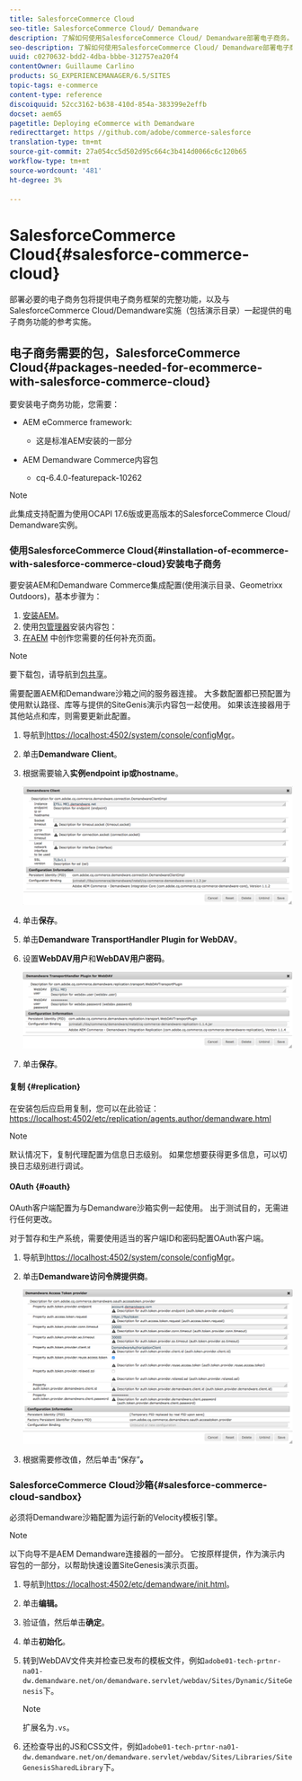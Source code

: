 ```yaml
---
title: SalesforceCommerce Cloud
seo-title: SalesforceCommerce Cloud/ Demandware
description: 了解如何使用SalesforceCommerce Cloud/ Demandware部署电子商务。
seo-description: 了解如何使用SalesforceCommerce Cloud/ Demandware部署电子商务。
uuid: c0270632-bdd2-4dba-bbbe-312757ea20f4
contentOwner: Guillaume Carlino
products: SG_EXPERIENCEMANAGER/6.5/SITES
topic-tags: e-commerce
content-type: reference
discoiquuid: 52cc3162-b638-410d-854a-383399e2effb
docset: aem65
pagetitle: Deploying eCommerce with Demandware
redirecttarget: https //github.com/adobe/commerce-salesforce
translation-type: tm+mt
source-git-commit: 27a054cc5d502d95c664c3b414d0066c6c120b65
workflow-type: tm+mt
source-wordcount: '481'
ht-degree: 3%

---
```



# SalesforceCommerce Cloud{#salesforce-commerce-cloud}

部署必要的电子商务包将提供电子商务框架的完整功能，以及与SalesforceCommerce Cloud/Demandware实施（包括演示目录）一起提供的电子商务功能的参考实施。

## 电子商务需要的包，SalesforceCommerce Cloud{#packages-needed-for-ecommerce-with-salesforce-commerce-cloud}

要安装电子商务功能，您需要：

* AEM eCommerce framework:

   * 这是标准AEM安装的一部分

* AEM Demandware Commerce内容包

   * cq-6.4.0-featurepack-10262

>[!NOTE]
>
>此集成支持配置为使用OCAPI 17.6版或更高版本的SalesforceCommerce Cloud/ Demandware实例。

### 使用SalesforceCommerce Cloud{#installation-of-ecommerce-with-salesforce-commerce-cloud}安装电子商务

要安装AEM和Demandware Commerce集成配置(使用演示目录、Geometrixx Outdoors)，基本步骤为：

1. [安装AEM](/help/sites-deploying/deploy.md)。
1. 使用[包管理器](/help/sites-administering/package-manager.md)安装内容包：
1. [在AEM](/help/sites-authoring/page-authoring.md) 中创作您需要的任何补充页面。

>[!NOTE]
>
>要下载包，请导航到[包共享](/help/sites-administering/package-manager.md#package-share)。

需要配置AEM和Demandware沙箱之间的服务器连接。 大多数配置都已预配置为使用默认路径、库等与提供的SiteGenis演示内容包一起使用。 如果该连接器用于其他站点和库，则需要更新此配置。

1. 导航到[https://localhost:4502/system/console/configMgr](https://localhost:4502/system/console/configMgr)。
1. 单击&#x200B;**Demandware Client**。
1. 根据需要输入&#x200B;**实例endpoint ip或hostname**。

   ![chlimage_1-5](assets/chlimage_1-5.png)

1. 单击&#x200B;**保存**。
1. 单击&#x200B;**Demandware TransportHandler Plugin for WebDAV**。
1. 设置&#x200B;**WebDAV用户**&#x200B;和&#x200B;**WebDAV用户密码**。

   ![chlimage_1-6](assets/chlimage_1-6.png)

1. 单击&#x200B;**保存**。

#### 复制 {#replication}

在安装包后应启用复制，您可以在此验证：[https://localhost:4502/etc/replication/agents.author/demandware.html](https://localhost:4502/etc/replication/agents.author/demandware.html)

>[!NOTE]
>
>默认情况下，复制代理配置为信息日志级别。 如果您想要获得更多信息，可以切换日志级别进行调试。

#### OAuth {#oauth}

OAuth客户端配置为与Demandware沙箱实例一起使用。 出于测试目的，无需进行任何更改。

对于暂存和生产系统，需要使用适当的客户端ID和密码配置OAuth客户端。

1. 导航到[https://localhost:4502/system/console/configMgr](https://localhost:4502/system/console/configMgr)。
1. 单击&#x200B;**Demandware访问令牌提供商**。

   ![chlimage_1-7](assets/chlimage_1-7.png)

1. 根据需要修改值，然后单击“保存”**。**

### SalesforceCommerce Cloud沙箱{#salesforce-commerce-cloud-sandbox}

必须将Demandware沙箱配置为运行新的Velocity模板引擎。

>[!NOTE]
>
>以下向导不是AEM Demandware连接器的一部分。 它按原样提供，作为演示内容包的一部分，以帮助快速设置SiteGenesis演示页面。

1. 导航到[https://localhost:4502/etc/demandware/init.html](https://localhost:4502/etc/demandware/init.html)。
1. 单击&#x200B;**编辑。**
1. 验证值，然后单击&#x200B;**确定**。
1. 单击&#x200B;**初始化**。
1. 转到WebDAV文件夹并检查已发布的模板文件，例如`adobe01-tech-prtnr-na01-dw.demandware.net/on/demandware.servlet/webdav/Sites/Dynamic/SiteGenesis`下。

   >[!NOTE]
   >
   >扩展名为`.vs`。

1. 还检查导出的JS和CSS文件，例如`adobe01-tech-prtnr-na01-dw.demandware.net/on/demandware.servlet/webdav/Sites/Libraries/SiteGenesisSharedLibrary`下。


